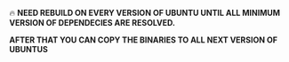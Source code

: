 




:fire: **NEED REBUILD ON EVERY VERSION OF UBUNTU UNTIL ALL MINIMUM VERSION OF DEPENDECIES ARE RESOLVED.**

**AFTER THAT YOU CAN COPY THE BINARIES TO ALL NEXT VERSION OF UBUNTUS**             
